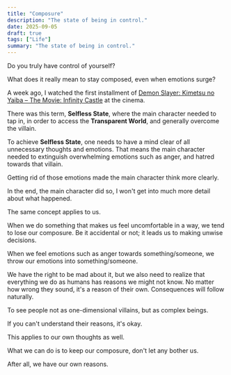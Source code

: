 ```yaml
---
title: "Composure"
description: "The state of being in control."
date: 2025-09-05
draft: true
tags: ["Life"]
summary: "The state of being in control."
---
```


Do you truly have control of yourself?

What does it really mean to stay composed, even when emotions surge?

A week ago, I watched the first installment of [Demon Slayer: Kimetsu no Yaiba – The Movie: Infinity Castle](https://en.wikipedia.org/wiki/Demon_Slayer:_Kimetsu_no_Yaiba_%E2%80%93_The_Movie:_Infinity_Castle) at the cinema.

There was this term, **Selfless State**, where the main character needed to tap in, in order to access the **Transparent World**, and generally overcome the villain.

To achieve **Selfless State**, one needs to have a mind clear of all unnecessary thoughts and emotions. That means the main character needed to extinguish overwhelming emotions such as anger, and hatred towards that villain.

Getting rid of those emotions made the main character think more clearly.

In the end, the main character did so, I won't get into much more detail about what happened.

The same concept applies to us.

When we do something that makes us feel uncomfortable in a way, we tend to lose our composure. Be it accidental or not; it leads us to making unwise decisions.

When we feel emotions such as anger towards something/someone, we throw our emotions into something/someone.

We have the right to be mad about it, but we also need to realize that everything we do as humans has reasons we might not know. No matter how wrong they sound, it's a reason of their own. Consequences will follow naturally.

To see people not as one-dimensional villains, but as complex beings.

If you can't understand their reasons, it's okay.

This applies to our own thoughts as well.

What we can do is to keep our composure, don't let any bother us.

After all, we have our own reasons.
